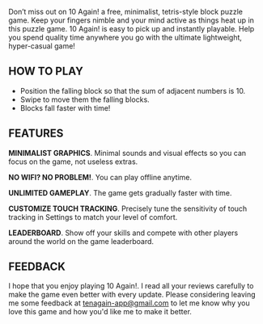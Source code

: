 Don’t miss out on 10 Again! a free, minimalist, tetris-style block puzzle game. Keep your fingers nimble and your mind active as things heat up in this puzzle game.  10 Again! is easy to pick up and instantly playable. Help you spend quality time anywhere you go with the ultimate lightweight, hyper-casual game!

## HOW TO PLAY

- Position the falling block so that the sum of adjacent numbers is 10. 
- Swipe to move them the falling blocks.
- Blocks fall faster with time!

## FEATURES

**MINIMALIST GRAPHICS**. 
Minimal sounds and visual effects so you can focus on the game, not useless extras.

**NO WIFI? NO PROBLEM!**. 
You can play offline anytime.

**UNLIMITED GAMEPLAY**. 
The game gets gradually faster with time.

**CUSTOMIZE TOUCH TRACKING**. 
Precisely tune the sensitivity of touch tracking in Settings to match your level of comfort. 

**LEADERBOARD**. 
Show off your skills and compete with other players around the world on the game leaderboard.

## FEEDBACK

I hope that you enjoy playing 10 Again!. I read all your reviews carefully to make the game even better with every update. Please considering leaving me some feedback at tenagain-app@gmail.com to let me know why you love this game and how you'd like me to make it better.
